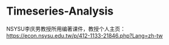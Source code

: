 # Timeseries-Analysis

NSYSU李庆男教授所用编著课件，教授个人主页：https://econ.nsysu.edu.tw/p/412-1133-21846.php?Lang=zh-tw
